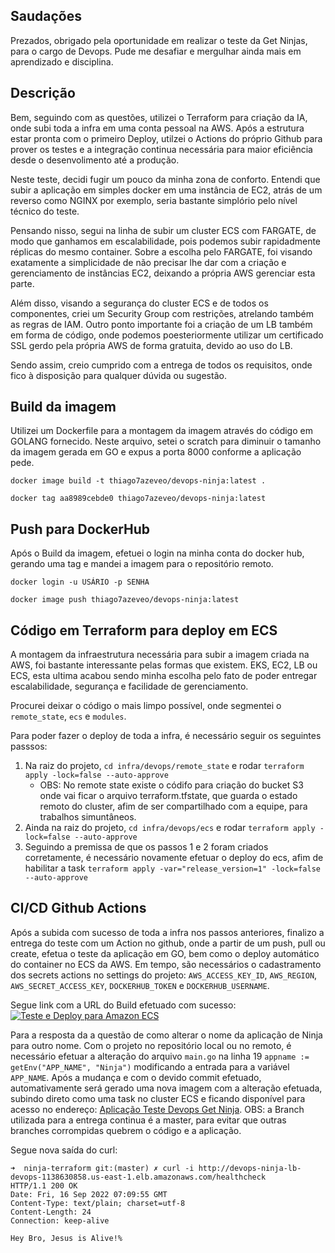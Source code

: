 ## Saudações
Prezados, obrigado pela oportunidade em realizar o teste da Get Ninjas, para o cargo de Devops. Pude me desafiar e mergulhar ainda mais em aprendizado e disciplina.

## Descrição

Bem, seguindo com as questões, utilizei o Terraform para criação da IA, onde subi toda a infra em uma conta pessoal na AWS. Após a estrutura estar pronta com o primeiro Deploy, utilzei o Actions do próprio Github para prover os testes e a integração continua necessária para maior eficiência desde o desenvolimento até a produção. 

Neste teste, decidi fugir um pouco da minha zona de conforto. Entendi que subir a aplicação em simples docker em uma instância de EC2, atrás de um reverso como NGINX por exemplo, seria bastante simplório pelo nível técnico do teste. 

Pensando nisso, segui na linha de subir um cluster ECS com FARGATE, de modo que ganhamos em escalabilidade, pois podemos subir rapidadmente réplicas do mesmo container. Sobre a escolha pelo FARGATE, foi visando exatamente a simplicidade de não precisar lhe dar com a criação e gerenciamento de instâncias EC2, deixando a própria AWS gerenciar esta parte.

Além disso, visando a segurança do cluster ECS e de todos os componentes, criei um Security Group com restrições, atrelando também as regras de IAM.
Outro ponto importante foi a criação de um LB também em forma de código, onde podemos poesteriormente utilizar um certificado SSL gerdo pela própria AWS de forma gratuita, devido ao uso do LB.

Sendo assim, creio cumprido com a entrega de todos os requisitos, onde fico à disposição para qualquer dúvida ou sugestão.

## Build da imagem

Utilizei um Dockerfile para a montagem da imagem através do código em GOLANG fornecido. Neste arquivo, setei o scratch para diminuir o tamanho da imagem gerada em GO e expus a porta 8000 conforme a aplicação pede.

`docker image build -t thiago7azeveo/devops-ninja:latest .`

`docker tag aa8989cebde0 thiago7azeveo/devops-ninja:latest`

## Push para DockerHub

Após o Build da imagem, efetuei o login na minha conta do docker hub, gerando uma tag e mandei a imagem para o repositório remoto.

`docker login -u USÁRIO -p SENHA`

`docker image push thiago7azeveo/devops-ninja:latest`

## Código em Terraform para deploy em ECS

A montagem da infraestrutura necessária para subir a imagem criada na AWS, foi bastante interessante pelas formas que existem. EKS, EC2, LB ou ECS, esta ultima acabou sendo minha escolha pelo fato de poder entregar escalabilidade, segurança e facilidade de gerenciamento.

Procurei deixar o código o mais limpo possível, onde segmentei o `remote_state`, `ecs` e `modules`. 

Para poder fazer o deploy de toda a infra, é necessário seguir os seguintes passsos:

1. Na raiz do projeto, `cd infra/devops/remote_state` e rodar `terraform apply -lock=false --auto-approve`
    - OBS: No remote state existe o códifo para criação do bucket S3 onde vai ficar o arquivo terraform.tfstate, que guarda o estado remoto do cluster, afim de ser compartilhado com a equipe, para trabalhos simuntâneos. 
2. Ainda na raiz do projeto, `cd infra/devops/ecs` e rodar `terraform apply -lock=false --auto-approve`
3. Seguindo a premissa de que os passos 1 e 2 foram criados corretamente, é necessário novamente efetuar o deploy do ecs, afim de habilitar a task `terraform apply -var="release_version=1" -lock=false --auto-approve`

## CI/CD Github Actions

Após a subida com sucesso de toda a infra nos passos anteriores, finalizo a entrega do teste com um Action no github, onde a partir de um push, pull ou create, efetua o teste da aplicação em GO, bem como o deploy automático do container no ECS da AWS. 
Em tempo, são necessários o cadastramento dos secrets actions no settings do projeto: `AWS_ACCESS_KEY_ID`, `AWS_REGION`, `AWS_SECRET_ACCESS_KEY`, `DOCKERHUB_TOKEN` e `DOCKERHUB_USERNAME`.

Segue link com a URL do Build efetuado com sucesso:
[![Teste e Deploy para Amazon ECS](https://github.com/thiago7azevedo/ninja-terraform/actions/workflows/ci-cd.yml/badge.svg)](https://github.com/thiago7azevedo/ninja-terraform/actions/workflows/ci-cd.yml)


Para a resposta da a questão de como alterar o nome da aplicação de Ninja para outro nome. Com o projeto no repositório local ou no remoto, é necessário efetuar a alteração do arquivo `main.go` na linha 19 `appname := getEnv("APP_NAME", "Ninja")` modificando a entrada para a variável `APP_NAME`. 
Após a mudança e com o devido commit efetuado, automativamente será gerado uma nova imagem com a alteração efetuada, subindo direto como uma task no cluster ECS e ficando disponível para acesso no endereço: [Aplicação Teste Devops Get Ninja](http://devops-ninja-lb-devops-1138630858.us-east-1.elb.amazonaws.com/healthcheck).
OBS: a Branch utilizada para a entrega continua é a master, para evitar que outras branches corrompidas quebrem o código e a aplicação.


Segue nova saída do curl:
```
➜  ninja-terraform git:(master) ✗ curl -i http://devops-ninja-lb-devops-1138630858.us-east-1.elb.amazonaws.com/healthcheck
HTTP/1.1 200 OK
Date: Fri, 16 Sep 2022 07:09:55 GMT
Content-Type: text/plain; charset=utf-8
Content-Length: 24
Connection: keep-alive

Hey Bro, Jesus is Alive!%
```